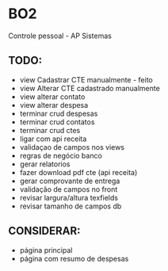 
# BO2

Controle pessoal - AP Sistemas






## TODO:

- view Cadastrar CTE manualmente - feito
- view Alterar CTE cadastrado manualmente
- view alterar contato
- view alterar despesa
- terminar crud despesas
- terminar crud contatos
- terminar crud ctes
- ligar com api receita
- validaçao de campos nos views
- regras de negócio banco
- gerar relatorios
- fazer download pdf cte (api receita)
- gerar comprovante de entrega
- validação de campos no front
- revisar largura/altura texfields
- revisar tamanho de campos db

## CONSIDERAR:
 
- página principal
- página com resumo de despesas